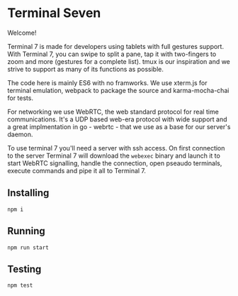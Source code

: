 # Terminal Seven

Welcome!

Terminal 7 is made for developers using tablets with full gestures support.
With Terminal 7, you can swipe to split a pane, tap it with two-fingers to zoom
and more (gestures for a complete list).  tmux is our inspiration and we 
strive to support as many of its functions as possible. 

The code here is mainly ES6 with no framworks. We use xterm.js for terminal
emulation, webpack to package the source and karma-mocha-chai for tests. 

For networking we use WebRTC, the
web standard protocol for real time communications. It's a UDP based web-era 
protocol with wide support and a great implmentation in go - webrtc - that we
use as a base for our server's daemon.

To use terminal 7 you'll need a server with ssh access. 
On first connection to the server Terminal 7 will download the `webexec` binary
and launch it to start WebRTC signalling, handle the connection, 
open pseaudo terminals, execute commands and pipe it all to Terminal 7.

## Installing

```console
npm i
```

## Running

```console
npm run start
```

## Testing

```console
npm test
```

